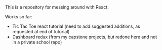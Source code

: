 This is a repository for messing around with React.

Works so far:
- Tic Tac Toe react tutorial (need to add suggested additions, as requested at end of tutorial)
- Dashboard redux (from my capstone projects, but redone here and not in a private school repo)
